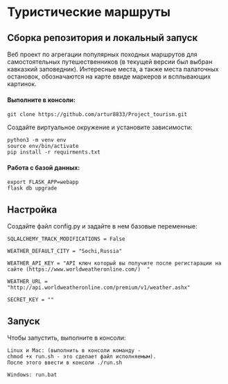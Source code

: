 # Туристические маршруты


## Сборка репозитория и локальный запуск
Веб проект по агрегации популярных походных маршрутов для самостоятельных путешественников (в текущей версии был выбран кавказкий заповедник). Интересные места, а также места палаточных остановок, обозначаются на карте ввиде маркеров и всплывающих картинок.

#### Выполните в консоли:
~~~
git clone https://github.com/artur8833/Project_tourism.git
~~~

Создайте виртуальное окружение и установите зависимости:

~~~
python3 -m venv env
source env/bin/activate
pip install -r requirments.txt
~~~
#### Работа с базой данных:
~~~
export FLASK_APP=webapp
flask db upgrade
~~~

## Настройка
Создайте файл config.py и задайте в нем базовые переменные:
~~~
SQLALCHEMY_TRACK_MODIFICATIONS = False

WEATHER_DEFAULT_CITY = "Sochi,Russia"

WEATHER_API_KEY = "API ключ который вы получите после регистарации на сайте (https://www.worldweatheronline.com/)  "

WEATHER_URL = "http://api.worldweatheronline.com/premium/v1/weather.ashx"

SECRET_KEY = ""
~~~
## Запуск
Чтобы запустить, выполните в консоли:

~~~
Linux и Mac: (выполнить в консоли команду -
chmod +x run.sh - это сделает файл исполняемым).
После этого ввести в консоли ./run.sh
~~~
~~~
Windows: run.bat
~~~
